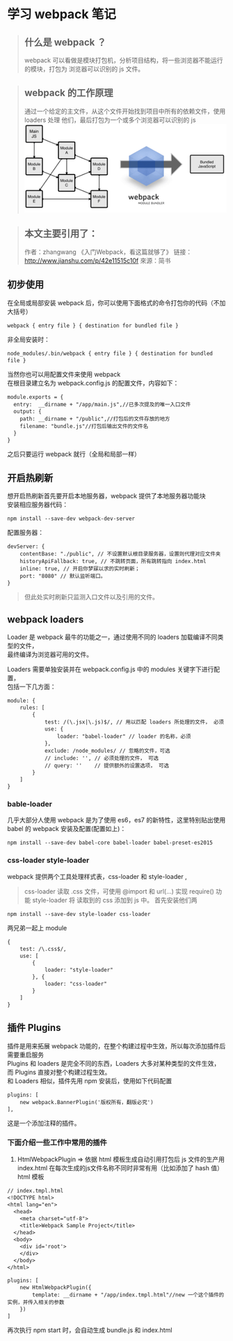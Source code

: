 # 学习 webpack 笔记

> ## 什么是 webpack ？  
> webpack 可以看做是模块打包机，分析项目结构，将一些浏览器不能运行的模块，打包为
> 浏览器可以识别的 js 文件。

> ## webpack 的工作原理  
> 通过一个给定的主文件，从这个文件开始找到项目中所有的依赖文件，使用 loaders 处理
> 他们，最后打包为一个或多个浏览器可以识别的 js 
> ![来自官网](./md_lib/01.png)

> ## 本文主要引用了：
> 作者：zhangwang 《入门Webpack，看这篇就够了》
> 链接：<http://www.jianshu.com/p/42e11515c10f>
> 來源：简书

## 初步使用
在全局或局部安装 webpack 后，你可以使用下面格式的命令打包你的代码（不加大括号）
```
webpack { entry file } { destination for bundled file }
```
非全局安装时：
```
node_modules/.bin/webpack { entry file } { destination for bundled file }
```
当然你也可以用配置文件来使用 webpack   
在根目录建立名为 webpack.config.js 的配置文件，内容如下：
```
module.exports = {
  entry:  __dirname + "/app/main.js",//已多次提及的唯一入口文件
  output: {
    path: __dirname + "/public",//打包后的文件存放的地方
    filename: "bundle.js"//打包后输出文件的文件名
  }
}
```
之后只要运行 webpack 就行（全局和局部一样）

## 开启热刷新
想开启热刷新首先要开启本地服务器，webpack 提供了本地服务器功能块  
安装相应服务器代码：
```
npm install --save-dev webpack-dev-server
```
配置服务器：
```
devServer: { 
    contentBase: "./public", // 不设置默认根目录服务器，设置则代理对应文件夹
    historyApiFallback: true, // 不跳转页面，所有跳转指向 index.html
    inline: true, // 开启你梦寐以求的实时刷新；
    port: "8080" // 默认监听端口。
}
```
> 但此处实时刷新只监测入口文件以及引用的文件。

## webpack loaders
Loader 是 webpack 最牛的功能之一，通过使用不同的 loaders 加载编译不同类型的文件，  
最终编译为浏览器可用的文件。

Loaders 需要单独安装并在 webpack.config.js 中的 modules 关键字下进行配置，  
包括一下几方面：
```
module: {
    rules: [
        {
            test: /(\.jsx|\.js)$/, // 用以匹配 loaders 所处理的文件， 必须
            use: {
                loader: "babel-loader" // loader 的名称，必须
            },
            exclude: /node_modules/ // 忽略的文件，可选
            // include: '', // 必须处理的文件， 可选
            // query: ''    // 提供额外的设置选项， 可选
        }
    ]
}
```
### bable-loader
几乎大部分人使用 webpack 是为了使用 es6，es7 的新特性，这里特别贴出使用 babel 
的 webpack 安装及配置(配置如上)：
```
npm install --save-dev babel-core babel-loader babel-preset-es2015 
```
### css-loader style-loader
webpack 提供两个工具处理样式表，css-loader 和 style-loader ,
> css-loader 读取 .css 文件，可使用 @import 和 url(...) 实现 require() 功能
> style-loader 将 读取到的 css 添加到 js 中。
首先安装他们两
```
npm install --save-dev style-loader css-loader
```
两兄弟一起上 module 
```
{
    test: /\.css$/,
    use: [
        {
            loader: "style-loader"
        }, {
            loader: "css-loader"
        }
    ]
}
```
## 插件 Plugins
插件是用来拓展 webpack 功能的，在整个构建过程中生效，所以每次添加插件后需要重启服务  
Plugins 和 loaders 是完全不同的东西，Loaders 大多对某种类型的文件生效，
而 Plugins 直接对整个构建过程生效。  
和 Loaders 相似，插件先用 npm 安装后，使用如下代码配置
```
plugins: [
    new webpack.BannerPlugin('版权所有，翻版必究')
],
```
这是一个添加注释的插件。
### 下面介绍一些工作中常用的插件
1. HtmlWebpackPlugin => 依据 html 模板生成自动引用打包后 js 文件的生产用 index.html
在每次生成的js文件名称不同时非常有用（比如添加了 hash 值）  
html 模板
```
// index.tmpl.html
<!DOCTYPE html>
<html lang="en">
  <head>
    <meta charset="utf-8">
    <title>Webpack Sample Project</title>
  </head>
  <body>
    <div id='root'>
    </div>
  </body>
</html>
```
```
plugins: [
    new HtmlWebpackPlugin({
        template: __dirname + "/app/index.tmpl.html"//new 一个这个插件的实例，并传入相关的参数
    })
]
```
再次执行 npm start 时，会自动生成 bundle.js 和 index.html
